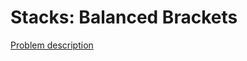 # Stacks: Balanced Brackets

[Problem description](https://www.hackerrank.com/challenges/ctci-balanced-brackets)
